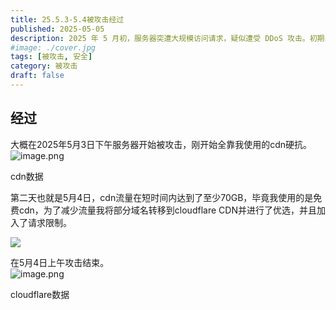 ```yaml
---
title: 25.5.3-5.4被攻击经过
published: 2025-05-05
description: 2025 年 5 月初，服务器突遭大规模访问请求，疑似遭受 DDoS 攻击。初期由免费 CDN 托底防御，后通过转移至 Cloudflare 并开启限流策略，成功缓解流量压力并终止攻击。本文记录整个过程与应对措施，供有类似需求的站长参考。
#image: ./cover.jpg
tags: [被攻击, 安全]
category: 被攻击
draft: false
---
```


## 经过

大概在2025年5月3日下午服务器开始被攻击，刚开始全靠我使用的cdn硬抗。  
![image.png](https://cdn.fis.ink/img/2025/05/05/6818a63dd6cfe.png)

cdn数据

第二天也就是5月4日，cdn流量在短时间内达到了至少70GB，毕竟我使用的是免费cdn，为了减少流量我将部分域名转移到cloudflare CDN并进行了优选，并且加入了请求限制。

![](/upload/image-BXsQ.png)

在5月4日上午攻击结束。  
![image.png](https://cdn.fis.ink/img/2025/05/05/6818a818b2bd1.png)

cloudflare数据